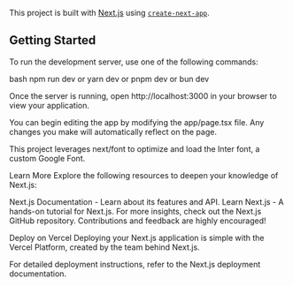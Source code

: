 This project is built with [Next.js](https://nextjs.org/) using [`create-next-app`](https://github.com/vercel/next.js/tree/canary/packages/create-next-app).

## Getting Started

To run the development server, use one of the following commands:

bash
npm run dev
or
yarn dev
or
pnpm dev
or
bun dev

Once the server is running, open http://localhost:3000 in your browser to view your application.

You can begin editing the app by modifying the app/page.tsx file. Any changes you make will automatically reflect on the page.

This project leverages next/font to optimize and load the Inter font, a custom Google Font.

Learn More
Explore the following resources to deepen your knowledge of Next.js:

Next.js Documentation - Learn about its features and API.
Learn Next.js - A hands-on tutorial for Next.js.
For more insights, check out the Next.js GitHub repository. Contributions and feedback are highly encouraged!

Deploy on Vercel
Deploying your Next.js application is simple with the Vercel Platform, created by the team behind Next.js.

For detailed deployment instructions, refer to the Next.js deployment documentation.
